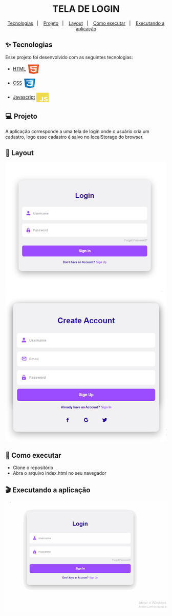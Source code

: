 <h1 align="center">
  TELA DE LOGIN
</h1>

<p align="center">
  <a href="#-tecnologias">Tecnologias</a>&nbsp;&nbsp;&nbsp;|&nbsp;&nbsp;&nbsp;
  <a href="#-projeto">Projeto</a>&nbsp;&nbsp;&nbsp;|&nbsp;&nbsp;&nbsp;
  <a href="#-layout">Layout</a>&nbsp;&nbsp;&nbsp;|&nbsp;&nbsp;&nbsp;
  <a href="#-como-executar">Como executar</a>&nbsp;&nbsp;&nbsp;|&nbsp;&nbsp;&nbsp;
  <a href="#-executando-a-aplicação">Executando a aplicação</a>
</p>

## ✨ Tecnologias

Esse projeto foi desenvolvido com as seguintes tecnologias:

- [HTML](https://developer.mozilla.org/pt-BR/docs/Web/HTML)   <img align="center" alt="Callyel-HTML" height="30" width="40" src="https://raw.githubusercontent.com/devicons/devicon/master/icons/html5/html5-original.svg">

- [CSS](https://developer.mozilla.org/pt-BR/docs/Web/CSS/Reference)   <img align="center" alt="Callyel-CSS" height="30" width="40" src="https://raw.githubusercontent.com/devicons/devicon/master/icons/css3/css3-original.svg">

- [Javascript](https://developer.mozilla.org/pt-BR/docs/Web/JavaScript/Reference)   <img align="center" alt="Callyel-Js" height="30" width="40" src="https://raw.githubusercontent.com/devicons/devicon/master/icons/javascript/javascript-plain.svg">

## 💻 Projeto

A aplicação corresponde a uma tela de login onde o usuário cria um cadastro, logo esse cadastro é salvo no localStorage do browser.

## 🔖 Layout

<p align="center">
  <img src="./readmeImages/login.PNG"><br>
  <img src="./readmeImages/create.PNG"><br>
</p>

## 🚀 Como executar

- Clone o repositório
- Abra o arquivo index.html no seu navegador
 
## 🎬 Executando a aplicação

<p align="center">
  <img alt="apresentação" src="./readmeImages/gif.gif">
</p>
